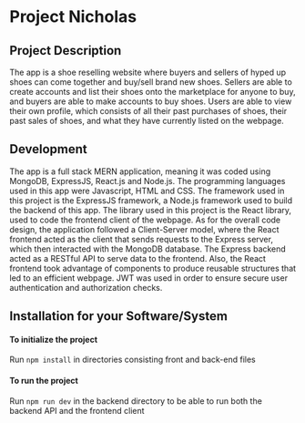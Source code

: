 # Project Nicholas

## Project Description

The app is a shoe reselling website where buyers and sellers of hyped up shoes can come together and buy/sell brand new shoes. Sellers are able to create accounts and list their shoes onto the marketplace for anyone to buy, and buyers are able to make accounts to buy shoes. Users are able to view their own profile, which consists of all their past purchases of shoes, their past sales of shoes, and what they have currently listed on the webpage.

## Development

The app is a full stack MERN application, meaning it was coded using MongoDB, ExpressJS, React.js and Node.js. The programming languages used in this app were Javascript, HTML and CSS. The framework used in this project is the ExpressJS framework, a Node.js framework used to build the backend of this app. The library used in this project is the React library, used to code the frontend client of the webpage.
As for the overall code design, the application followed a Client-Server model, where the React frontend acted as the client that sends requests to the Express server, which then interacted with the MongoDB database. The Express backend acted as a RESTful API to serve data to the frontend. Also, the React frontend took advantage of components to produce reusable structures that led to an efficient webpage. JWT was used in order to ensure secure user authentication and authorization checks.

## Installation for your Software/System

#### To initialize the project

Run `npm install` in directories consisting front and back-end files

#### To run the project

Run `npm run dev` in the backend directory to be able to run both the backend API and the frontend client

